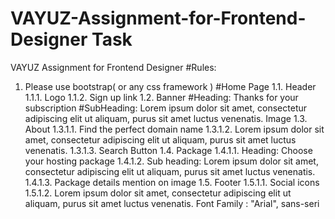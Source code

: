 # VAYUZ-Assignment-for-Frontend-Designer Task

VAYUZ Assignment for Frontend Designer
#Rules:
1. Please use bootstrap( or any css framework )
#Home Page
1.1. Header
1.1.1. Logo
1.1.2. Sign up link
1.2. Banner
#Heading: Thanks for your subscription
#SubHeading: Lorem ipsum dolor sit amet, consectetur adipiscing elit ut aliquam, purus sit
amet luctus venenatis.
Image
1.3. About
1.3.1.1. Find the perfect domain name
1.3.1.2. Lorem ipsum dolor sit amet, consectetur adipiscing elit ut aliquam, purus
sit amet luctus venenatis.
1.3.1.3. Search Button
1.4. Package
1.4.1.1. Heading: Choose your hosting package
1.4.1.2. Sub heading: Lorem ipsum dolor sit amet, consectetur adipiscing elit ut
aliquam, purus sit amet luctus venenatis.
1.4.1.3. Package details mention on image
1.5. Footer
1.5.1.1. Social icons
1.5.1.2. Lorem ipsum dolor sit amet, consectetur adipiscing elit ut aliquam, purus
sit amet luctus venenatis.
Font Family : "Arial", sans-seri
